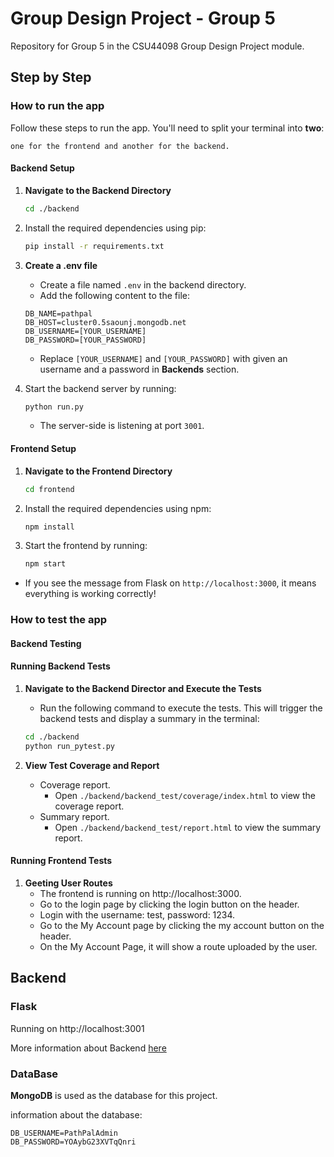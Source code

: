 # Group Design Project - Group 5

Repository for Group 5 in the CSU44098 Group Design Project module.

## Step by Step

### How to run the app

Follow these steps to run the app. You'll need to split your terminal into **two**:

` one for the frontend and another for the backend. `

#### Backend Setup

1. **Navigate to the Backend Directory**
   ```bash
   cd ./backend
   ```
2. Install the required dependencies using pip:
   ```bash
   pip install -r requirements.txt
   ```
3. **Create a .env file**
   - Create a file named `.env` in the backend directory.
   - Add the following content to the file:
   ```
   DB_NAME=pathpal
   DB_HOST=cluster0.5saounj.mongodb.net
   DB_USERNAME=[YOUR_USERNAME]
   DB_PASSWORD=[YOUR_PASSWORD]
   ```
   - Replace `[YOUR_USERNAME]` and `[YOUR_PASSWORD]` with given an username and a password in **Backends** section.

4. Start the backend server by running:
   ```bash
   python run.py
   ```
   - The server-side is listening at port `3001`.

#### Frontend Setup

1. **Navigate to the Frontend Directory**
   ```bash
   cd frontend
   ```
2. Install the required dependencies using npm:
   ```bash
   npm install
   ```
3. Start the frontend by running:
   ```bash
   npm start
   ```
- If you see the message from Flask on `http://localhost:3000`, it means everything is working correctly!

### How to test the app

#### Backend Testing

#### Running Backend Tests

1. **Navigate to the Backend Director and Execute the Tests**
   - Run the following command to execute the tests. This will trigger the backend tests and display a summary in the terminal:
   ```bash
   cd ./backend
   python run_pytest.py
   ```
     
2. **View Test Coverage and Report**
   - Coverage report.
     - Open `./backend/backend_test/coverage/index.html` to view the coverage report.
   - Summary report.
     - Open `./backend/backend_test/report.html` to view the summary report.


#### Running Frontend Tests

1. **Geeting User Routes**
   - The frontend is running on http://localhost:3000.
   - Go to the login page by clicking the login button on the header.
   - Login with the username: test, password: 1234.
   - Go to the My Account page by clicking the my account button on the header.
   - On the My Account Page, it will show a route uploaded by the user.

## Backend

### Flask
 Running on http://localhost:3001

 More information about Backend [here](./backend/README.md)

### DataBase
 **MongoDB** is used as the database for this project.
 
information about the database:
 ```
 DB_USERNAME=PathPalAdmin
 DB_PASSWORD=YOAybG23XVTqQnri
 ```


